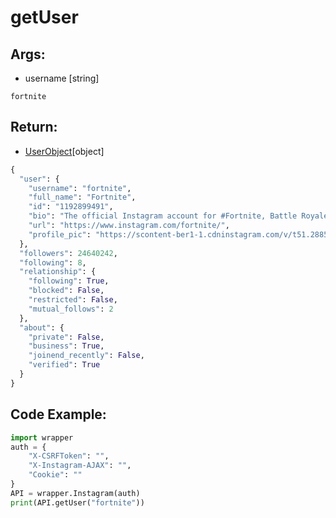 # getUser

## Args:

-   username [string]

```
fortnite
```

## Return:

-   [UserObject](https://github.com/xNaCly/InstagramAPIwrapper/tree/master/docs#userobject)[object]

```python
{
  "user": {
    "username": "fortnite",
    "full_name": "Fortnite",
    "id": "1192899491",
    "bio": "The official Instagram account for #Fortnite, Battle Royale, Creative, and Save the World.",
    "url": "https://www.instagram.com/fortnite/",
    "profile_pic": "https://scontent-ber1-1.cdninstagram.com/v/t51.2885-19/s320x320/103452576_1135154500184004_1849401560886556420_n.jpg?_nc_ht=scontent-ber1-1.cdninstagram.com&_nc_ohc=6TbvwyNKm4kAX8EfhrW&oh=49e654a628771fa9c73567a8b214e756&oe=5F3F6633"
  },
  "followers": 24640242,
  "following": 8,
  "relationship": {
    "following": True,
    "blocked": False,
    "restricted": False,
    "mutual_follows": 2
  },
  "about": {
    "private": False,
    "business": True,
    "joinend_recently": False,
    "verified": True
  }
}
```

## Code Example:

```python
import wrapper
auth = {
	"X-CSRFToken": "",
	"X-Instagram-AJAX": "",
	"Cookie": ""
}
API = wrapper.Instagram(auth)
print(API.getUser("fortnite"))
```
